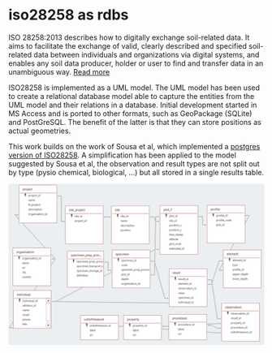 # iso28258 as rdbs

ISO 28258:2013 describes how to digitally exchange soil-related data. It aims to facilitate the exchange of valid, clearly described and specified soil-related data between individuals and organizations via digital systems, and enables any soil data producer, holder or user to find and transfer data in an unambiguous way. [Read more](https://www.iso.org/standard/44595.html)

ISO28258 is implemented as a UML model. The UML model has been used to create a relational database model able to capture the entities from the UML model and their relations in a database. Initial development started in MS Access and is ported to other formats, such as GeoPackage (SQLite) and PostGreSQL. The benefit of the latter is that they can store positions as actual geometries.  

This work builds on the work of Sousa et al, which implemented a [postgres version of ISO28258](https://iso28258.isric.org). A simplification has been applied to the model suggested by Sousa et al, the observation and result types are not split out by type (pysio chemical, biological, ...) but all stored in a single results table.

![iso28258 as rdbs](iso28258.png)
